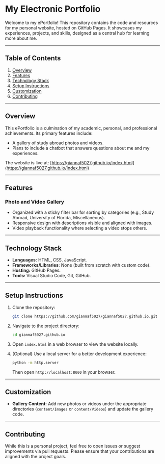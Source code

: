 # My Electronic Portfolio

Welcome to my ePortfolio! This repository contains the code and resources for my personal website, hosted on GitHub Pages. It showcases my experiences, projects, and skills, designed as a central hub for learning more about me.

---

## Table of Contents

1. [Overview](#overview)
2. [Features](#features)
3. [Technology Stack](#technology-stack)
4. [Setup Instructions](#setup-instructions)
5. [Customization](#customization)
6. [Contributing](#contributing)

---

## Overview

This ePortfolio is a culmination of my academic, personal, and professional achievements. Its primary features include:

- A gallery of study abroad photos and videos.
- Plans to include a chatbot that answers questions about me and my experiences.

The website is live at: [https://giannaf5027.github.io/index.html](https://giannaf5027.github.io/index.html)

---

## Features

### Photo and Video Gallery

- Organized with a sticky filter bar for sorting by categories (e.g., Study Abroad, University of Florida, Miscellaneous).
- Responsive design with descriptions visible and aligned with images.
- Video playback functionality where selecting a video stops others.

---

## Technology Stack

- **Languages:** HTML, CSS, JavaScript.
- **Frameworks/Libraries:** None (built from scratch with custom code).
- **Hosting:** GitHub Pages.
- **Tools:** Visual Studio Code, Git, GitHub.

---

## Setup Instructions

1. Clone the repository:

   ```bash
   git clone https://github.com/giannaf5027/giannaf5027.github.io.git
   ```

2. Navigate to the project directory:

   ```bash
   cd giannaf5027.github.io
   ```

3. Open `index.html` in a web browser to view the website locally.

4. (Optional) Use a local server for a better development experience:

   ```bash
   python -m http.server
   ```

   Then open `http://localhost:8000` in your browser.

---

## Customization

- **Gallery Content:** Add new photos or videos under the appropriate directories (`content/Images` or `content/Videos`) and update the gallery code.

---

## Contributing

While this is a personal project, feel free to open issues or suggest improvements via pull requests. Please ensure that your contributions are aligned with the project goals.

